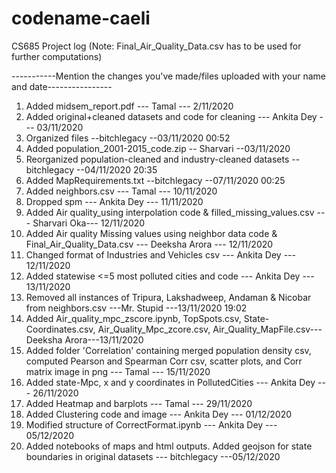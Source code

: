 # codename-caeli
CS685 Project log   (Note: Final_Air_Quality_Data.csv has to be used for further computations) 

-----------Mention the changes you've made/files uploaded with your name and date----------------
1. Added midsem_report.pdf --- Tamal --- 2/11/2020
2. Added original+cleaned datasets and code for cleaning --- Ankita Dey --- 03/11/2020
3. Organized files --bitchlegacy --03/11/2020 00:52
4. Added population_2001-2015_code.zip -- Sharvari --03/11/2020
5. Reorganized population-cleaned and industry-cleaned datasets --bitchlegacy --04/11/2020 20:35
6. Added MapRequirements.txt --bitchlegacy --07/11/2020 00:25
7. Added neighbors.csv --- Tamal --- 10/11/2020
8. Dropped spm --- Ankita Dey --- 11/11/2020
9. Added Air quality_using interpolation code & filled_missing_values.csv --- Sharvari Oka--- 12/11/2020
10. Added Air quality Missing values using neighbor data code & Final_Air_Quality_Data.csv --- Deeksha Arora --- 12/11/2020
11. Changed format of Industries and Vehicles csv --- Ankita Dey --- 12/11/2020
12. Added statewise <=5 most polluted cities and code --- Ankita Dey --- 13/11/2020
13. Removed all instances of Tripura, Lakshadweep, Andaman & Nicobar from neighbors.csv ---Mr. Stupid ---13/11/2020 19:02
14. Added Air_quality_mpc_zscore.ipynb, TopSpots.csv, State-Coordinates.csv, Air_Quality_Mpc_zcore.csv, Air_Quality_MapFile.csv--- Deeksha Arora---13/11/2020
15. Added folder 'Correlation' containing merged population density csv, computed Pearson and Spearman Corr csv, scatter plots,
    and Corr matrix image in png --- Tamal --- 15/11/2020
16. Added state-Mpc, x and y coordinates in PollutedCities --- Ankita Dey --- 26/11/2020
17. Added Heatmap and barplots --- Tamal --- 29/11/2020
18. Added Clustering code and image --- Ankita Dey --- 01/12/2020
19. Modified structure of CorrectFormat.ipynb --- Ankita Dey --- 05/12/2020
20. Added notebooks of maps and html outputs. Added geojson for state boundaries in original datasets --- bitchlegacy ---05/12/2020
